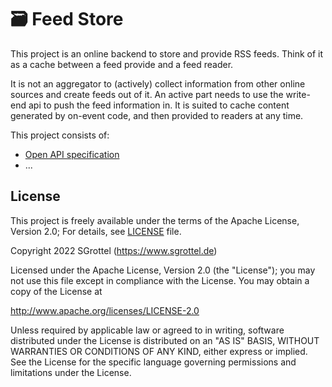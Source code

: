 # 🗃 Feed Store
This project is an online backend to store and provide RSS feeds.
Think of it as a cache between a feed provide and a feed reader.

It is not an aggregator to (actively) collect information from other online sources and create feeds out of it.
An active part needs to use the write-end api to push the feed information in.
It is suited to cache content generated by on-event code, and then provided to readers at any time.

This project consists of:

* [Open API specification](spec/feed-story.yaml)
* ...


## License
This project is freely available under the terms of the Apache License, Version 2.0;
For details, see [LICENSE](./LICENSE) file.

Copyright 2022 SGrottel (https://www.sgrottel.de)

Licensed under the Apache License, Version 2.0 (the "License");
you may not use this file except in compliance with the License.
You may obtain a copy of the License at

http://www.apache.org/licenses/LICENSE-2.0

Unless required by applicable law or agreed to in writing, software
distributed under the License is distributed on an "AS IS" BASIS,
WITHOUT WARRANTIES OR CONDITIONS OF ANY KIND, either express or implied.
See the License for the specific language governing permissions and
limitations under the License.

